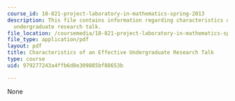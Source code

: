 ```yaml
---
course_id: 18-821-project-laboratory-in-mathematics-spring-2013
description: This file contains information regarding characteristics of an effective
  undergraduate research talk.
file_location: /coursemedia/18-821-project-laboratory-in-mathematics-spring-2013/979277243a4ffb6d8e309885bf88653b_MIT18_821S13_presentnotes.pdf
file_type: application/pdf
layout: pdf
title: Characteristics of an Effective Undergraduate Research Talk
type: course
uid: 979277243a4ffb6d8e309885bf88653b

---
```

None